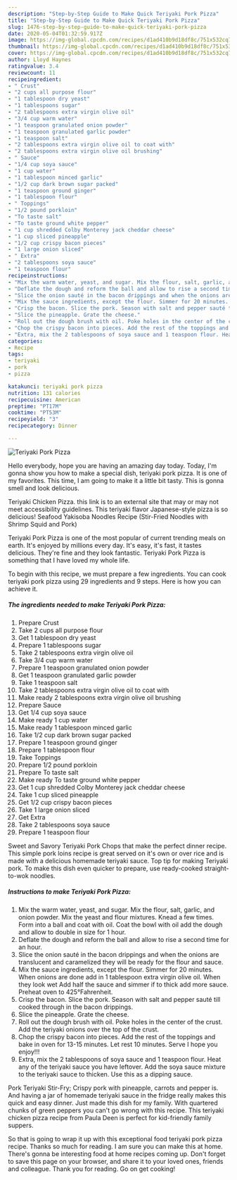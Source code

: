 ```yaml
---
description: "Step-by-Step Guide to Make Quick Teriyaki Pork Pizza"
title: "Step-by-Step Guide to Make Quick Teriyaki Pork Pizza"
slug: 1476-step-by-step-guide-to-make-quick-teriyaki-pork-pizza
date: 2020-05-04T01:32:59.917Z
image: https://img-global.cpcdn.com/recipes/d1ad410b9d18df8c/751x532cq70/teriyaki-pork-pizza-recipe-main-photo.jpg
thumbnail: https://img-global.cpcdn.com/recipes/d1ad410b9d18df8c/751x532cq70/teriyaki-pork-pizza-recipe-main-photo.jpg
cover: https://img-global.cpcdn.com/recipes/d1ad410b9d18df8c/751x532cq70/teriyaki-pork-pizza-recipe-main-photo.jpg
author: Lloyd Haynes
ratingvalue: 3.4
reviewcount: 11
recipeingredient:
- " Crust"
- "2 cups all purpose flour"
- "1 tablespoon dry yeast"
- "1 tablespoons sugar"
- "2 tablespoons extra virgin olive oil"
- "3/4 cup warm water"
- "1 teaspoon granulated onion powder"
- "1 teaspoon granulated garlic powder"
- "1 teaspoon salt"
- "2 tablespoons extra virgin olive oil to coat with"
- "2 tablespoons extra virgin olive oil brushing"
- " Sauce"
- "1/4 cup soya sauce"
- "1 cup water"
- "1 tablespoon minced garlic"
- "1/2 cup dark brown sugar packed"
- "1 teaspoon ground ginger"
- "1 tablespoon flour"
- " Toppings"
- "1/2 pound porkloin"
- "To taste salt"
- "To taste ground white pepper"
- "1 cup shredded Colby Monterey jack cheddar cheese"
- "1 cup sliced pineapple"
- "1/2 cup crispy bacon pieces"
- "1 large onion sliced"
- " Extra"
- "2 tablespoons soya sauce"
- "1 teaspoon flour"
recipeinstructions:
- "Mix the warm water, yeast, and sugar. Mix the flour, salt, garlic, and onion powder. Mix the yeast and flour mixtures. Knead a few times. Form into a ball and coat with oil. Coat the bowl with oil add the dough and allow to double in size for 1 hour."
- "Deflate the dough and reform the ball and allow to rise a second time for an hour."
- "Slice the onion sauté in the bacon drippings and when the onions are translucent and caramelized they will be ready for the flour and sauce."
- "Mix the sauce ingredients, except the flour. Simmer for 20 minutes. When onions are done add in 1 tablespoon extra virgin olive oil. When they look wet Add half the sauce and simmer if to thick add more sauce. Preheat oven to 425°Fahrenheit."
- "Crisp the bacon. Slice the pork. Season with salt and pepper sauté till cooked through in the bacon drippings."
- "Slice the pineapple. Grate the cheese."
- "Roll out the dough brush with oil. Poke holes in the center of the crust. Add the teriyaki onions over the top of the crust."
- "Chop the crispy bacon into pieces. Add the rest of the toppings and bake in oven for 13-15 minutes. Let rest 10 minutes. Serve I hope you enjoy!!!"
- "Extra, mix the 2 tablespoons of soya sauce and 1 teaspoon flour. Heat any of the teriyaki sauce you have leftover. Add the soya sauce mixture to the teriyaki sauce to thicken. Use this as a dipping sauce."
categories:
- Recipe
tags:
- teriyaki
- pork
- pizza

katakunci: teriyaki pork pizza 
nutrition: 131 calories
recipecuisine: American
preptime: "PT17M"
cooktime: "PT53M"
recipeyield: "3"
recipecategory: Dinner

---
```



![Teriyaki Pork Pizza](https://img-global.cpcdn.com/recipes/d1ad410b9d18df8c/751x532cq70/teriyaki-pork-pizza-recipe-main-photo.jpg)

Hello everybody, hope you are having an amazing day today. Today, I'm gonna show you how to make a special dish, teriyaki pork pizza. It is one of my favorites. This time, I am going to make it a little bit tasty. This is gonna smell and look delicious.

Teriyaki Chicken Pizza. this link is to an external site that may or may not meet accessibility guidelines. This teriyaki flavor Japanese-style pizza is so delicious! Seafood Yakisoba Noodles Recipe (Stir-Fried Noodles with Shrimp Squid and Pork)

Teriyaki Pork Pizza is one of the most popular of current trending meals on earth. It's enjoyed by millions every day. It's easy, it's fast, it tastes delicious. They're fine and they look fantastic. Teriyaki Pork Pizza is something that I have loved my whole life.


To begin with this recipe, we must prepare a few ingredients. You can cook teriyaki pork pizza using 29 ingredients and 9 steps. Here is how you can achieve it.

<!--inarticleads1-->

##### The ingredients needed to make Teriyaki Pork Pizza:

1. Prepare  Crust
1. Take 2 cups all purpose flour
1. Get 1 tablespoon dry yeast
1. Prepare 1 tablespoons sugar
1. Take 2 tablespoons extra virgin olive oil
1. Take 3/4 cup warm water
1. Prepare 1 teaspoon granulated onion powder
1. Get 1 teaspoon granulated garlic powder
1. Take 1 teaspoon salt
1. Take 2 tablespoons extra virgin olive oil to coat with
1. Make ready 2 tablespoons extra virgin olive oil brushing
1. Prepare  Sauce
1. Get 1/4 cup soya sauce
1. Make ready 1 cup water
1. Make ready 1 tablespoon minced garlic
1. Take 1/2 cup dark brown sugar packed
1. Prepare 1 teaspoon ground ginger
1. Prepare 1 tablespoon flour
1. Take  Toppings
1. Prepare 1/2 pound porkloin
1. Prepare To taste salt
1. Make ready To taste ground white pepper
1. Get 1 cup shredded Colby Monterey jack cheddar cheese
1. Take 1 cup sliced pineapple
1. Get 1/2 cup crispy bacon pieces
1. Take 1 large onion sliced
1. Get  Extra
1. Take 2 tablespoons soya sauce
1. Prepare 1 teaspoon flour


Sweet and Savory Teriyaki Pork Chops that make the perfect dinner recipe. This simple pork loins recipe is great served on it&#39;s own or over rice and is made with a delicious homemade teriyaki sauce. Top tip for making Teriyaki pork. To make this dish even quicker to prepare, use ready-cooked straight-to-wok noodles. 

<!--inarticleads2-->

##### Instructions to make Teriyaki Pork Pizza:

1. Mix the warm water, yeast, and sugar. Mix the flour, salt, garlic, and onion powder. Mix the yeast and flour mixtures. Knead a few times. Form into a ball and coat with oil. Coat the bowl with oil add the dough and allow to double in size for 1 hour.
1. Deflate the dough and reform the ball and allow to rise a second time for an hour.
1. Slice the onion sauté in the bacon drippings and when the onions are translucent and caramelized they will be ready for the flour and sauce.
1. Mix the sauce ingredients, except the flour. Simmer for 20 minutes. When onions are done add in 1 tablespoon extra virgin olive oil. When they look wet Add half the sauce and simmer if to thick add more sauce. Preheat oven to 425°Fahrenheit.
1. Crisp the bacon. Slice the pork. Season with salt and pepper sauté till cooked through in the bacon drippings.
1. Slice the pineapple. Grate the cheese.
1. Roll out the dough brush with oil. Poke holes in the center of the crust. Add the teriyaki onions over the top of the crust.
1. Chop the crispy bacon into pieces. Add the rest of the toppings and bake in oven for 13-15 minutes. Let rest 10 minutes. Serve I hope you enjoy!!!
1. Extra, mix the 2 tablespoons of soya sauce and 1 teaspoon flour. Heat any of the teriyaki sauce you have leftover. Add the soya sauce mixture to the teriyaki sauce to thicken. Use this as a dipping sauce.


Pork Teriyaki Stir-Fry; Crispy pork with pineapple, carrots and pepper is. And having a jar of homemade teriyaki sauce in the fridge really makes this quick and easy dinner. Just made this dish for my family. With quartered chunks of green peppers you can&#39;t go wrong with this recipe. This teriyaki chicken pizza recipe from Paula Deen is perfect for kid-friendly family suppers. 

So that is going to wrap it up with this exceptional food teriyaki pork pizza recipe. Thanks so much for reading. I am sure you can make this at home. There's gonna be interesting food at home recipes coming up. Don't forget to save this page on your browser, and share it to your loved ones, friends and colleague. Thank you for reading. Go on get cooking!
